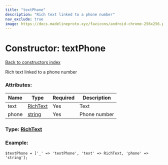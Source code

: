 ```yaml
---
title: "textPhone"
description: "Rich text linked to a phone number"
nav_exclude: true
image: https://docs.madelineproto.xyz/favicons/android-chrome-256x256.png
---
```

# Constructor: textPhone  
[Back to constructors index](/API_docs/constructors/index.html)



Rich text linked to a phone number

### Attributes:

| Name     |    Type       | Required | Description |
|----------|---------------|----------|-------------|
|text|[RichText](/API_docs/types/RichText.html) | Yes|Text|
|phone|[string](/API_docs/types/string.html) | Yes|Phone number|



### Type: [RichText](/API_docs/types/RichText.html)


### Example:

```
$textPhone = ['_' => 'textPhone', 'text' => RichText, 'phone' => 'string'];
```  
